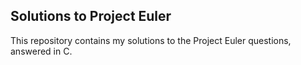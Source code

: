 ## Solutions to Project Euler

This repository contains my solutions to the Project Euler questions, answered
in C.

